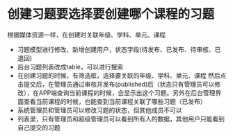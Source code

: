 # 创建习题要选择要创建哪个课程的习题
根据媒体资源一样，在创建时关联年级、学科、单元、课程
- 习题模型进行修改，新增创建用户，状态字段(待发布、已发布、待审核、已退回)
- 后台习题列表改成table，可以进行搜索
- 在创建习题的时候，有筛选框，选择要关联的年级、学科、单元、课程
然后点击提交后，在管理员通过审核并发布(published)后（状态只有管理员可以修改），在APP端查询当前课程的时候，会显示出这个习题。另外在后台管理界面查看当前课程的时候，也能查到当前课程关联了哪些习题（已发布）
- 系统管理员和管理员可以修改习题的状态，但其他成员不可以
- 列表里，只有管理员和超级管理员可以看到所有人的数据，其他用户只能看到自己提交的习题